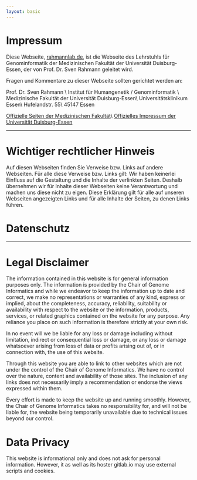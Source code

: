 ```yaml
---
layout: basic
---
```


# Impressum

Diese Webseite, [rahmannlab.de](https://www.rahmannlab.de), ist die Webseite des Lehrstuhls für Genominformatik der Medizinischen Fakultät der Universität Duisburg-Essen, der von Prof. Dr. Sven Rahmann geleitet wird.

Fragen und Kommentare zu dieser Webseite sollten gerichtet werden an:

Prof. Dr. Sven Rahmann \\
Institut für Humangenetik / Genominformatik \\
Medizinische Fakultät der Universität Duisburg-Essen\\
Universitätsklinikum Essen\\
Hufelandstr. 55\\
45147 Essen

[Offizielle Seiten der Medizinischen Fakultät](http://www.uni-due.de/med/index.php)\\
[Offizielles Impressum der Universität Duisburg-Essen](https://www.uni-due.de/de/impressum.shtml)

---

# Wichtiger rechtlicher Hinweis

Auf diesen Webseiten finden Sie Verweise bzw. Links auf andere Webseiten. Für alle diese Verweise bzw. Links gilt: Wir haben keinerlei Einfluss auf die Gestaltung und die Inhalte der verlinkten Seiten. Deshalb übernehmen wir für Inhalte dieser Webseiten keine Verantwortung und machen uns diese nicht zu eigen. Diese Erklärung gilt für alle auf unseren Webseiten angezeigten Links und für alle Inhalte der Seiten, zu denen Links führen.

# Datenschutz



---

# Legal Disclaimer

The information contained in this website is for general information purposes only. The information is provided by the Chair of Genome Informatics and while we endeavor to keep the information up to date and correct, we make no representations or warranties of any kind, express or implied, about the completeness, accuracy, reliability, suitability or availability with respect to the website or the information, products, services, or related graphics contained on the website for any purpose. Any reliance you place on such information is therefore strictly at your own risk.

In no event will we be liable for any loss or damage including without limitation, indirect or consequential loss or damage, or any loss or damage whatsoever arising from loss of data or profits arising out of, or in connection with, the use of this website.

Through this website you are able to link to other websites which are not under the control of the Chair of Genome Informatics. We have no control over the nature, content and availability of those sites. The inclusion of any links does not necessarily imply a recommendation or endorse the views expressed within them.

Every effort is made to keep the website up and running smoothly. However, the Chair of Genome Informatics takes no responsibility for, and will not be liable for, the website being temporarily unavailable due to technical issues beyond our control.


# Data Privacy

This website is informational only and does not ask for personal information.
However, it as well as its hoster gitlab.io may use external scripts and cookies.


